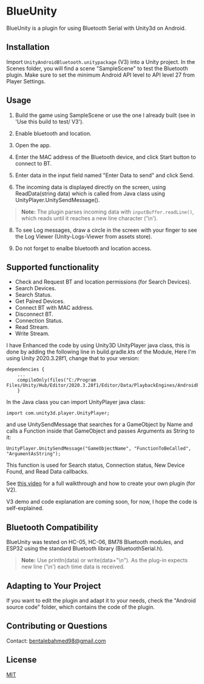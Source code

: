 # BlueUnity
BlueUnity is a plugin for using Bluetooth Serial with Unity3d on Android.

## Installation

Import `UnityAndroidBluetooth.unitypackage` (V3) into a Unity project. In the Scenes folder, you will find a scene "SampleScene" to test the Bluetooth plugin.
Make sure to set the minimum Android API level to API level 27 from Player Settings.

## Usage

1) Build the game using SampleScene or use the one I already built (see in 'Use this build to test/ V3').

2) Enable bluetooth and location.

3) Open the app.

4) Enter the MAC address of the Bluetooth device, and click Start button to connect to BT.

5) Enter data in the input field named "Enter Data to send" and click Send.
   
6) The incoming data is displayed directly on the screen, using ReadData(string data) which is called from Java class using UnityPlayer.UnitySendMessage().
> **Note:** The plugin parses incoming data with `inputBuffer.readLine()`, which reads until it reaches a new line character ('\n').

8) To see Log messages, draw a circle in the screen with your finger to see the Log Viewer (Unity-Logs-Viewer from assets store).
   
9) Do not forget to enalbe bluetooth and location access.
   
## Supported functionality
- Check and Request BT and location permissions (for Search Devices).
- Search Devices.
- Search Status.
- Get Paired Devices.
- Connect BT with MAC address.
- Disconnect BT.
- Connection Status.
- Read Stream.
- Write Stream.

I have Enhanced the code by using Unity3D UnityPlayer java class, this is done by adding the following line in build.gradle.kts of the Module, Here I'm using Unity 2020.3.28f1, change that to your version:

```
dependencies {
    ...
    compileOnly(files("C:/Program Files/Unity/Hub/Editor/2020.3.28f1/Editor/Data/PlaybackEngines/AndroidPlayer/Variations/mono/Release/Classes/classes.jar"))
    }

```    
In the Java class you can import UnityPlayer java class:
```
import com.unity3d.player.UnityPlayer;
```
and use UnitySendMessage that searches for a GameObject by Name and calls a Function inside that GameObject and passes Arguments as String to it:
```
UnityPlayer.UnitySendMessage("GameObjectName", "FunctionToBeCalled", "ArgumentAsString");
```

This function is used for Search status, Connection status, New Device Found, and Read Data callbacks.



See [this video](https://www.youtube.com/watch?v=n9F6J5m7BJI) for a full walkthrough and how to create your own plugin (for V2). 


V3 demo and code explanation are coming soon, for now, I hope the code is self-explained.


## Bluetooth Compatibility

BlueUnity was tested on HC-05, HC-06, BM78 Bluetooth modules, and ESP32 using the standard Bluetooth library (BluetoothSerial.h).

> **Note:** Use println(data) or write(data+"\n"). As the plug-in expects new line ('\n') each time data is received.

## Adapting to Your Project

If you want to edit the plugin and adapt it to your needs, check the "Android source code" folder, which contains the code of the plugin.

## Contributing or Questions

Contact: bentalebahmed98@gmail.com

## License
[MIT](https://choosealicense.com/licenses/mit/)
